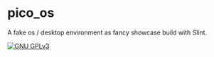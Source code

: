 # pico_os

A fake os / desktop environment as fancy showcase build with Slint.

[![GNU GPLv3](https://img.shields.io/badge/license-GPLv3-green.svg)](../../LICENSE-GPL3)